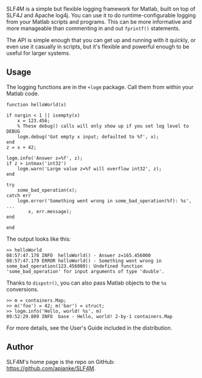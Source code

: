 SLF4M is a simple but flexible logging framework for Matlab, built on top of SLF4J and Apache log4j. You can
use it to do runtime-configurable logging from your Matlab scripts and programs. This can be more informative and more manageable than commenting in and out `fprintf()` statements.

The API is simple enough that you can get up and running with it quickly, or even use it casually in scripts, but it's flexible and powerful enough to be useful for larger systems.

Usage
-------------------------


The logging functions are in the `+logm` package. Call them from within your Matlab code.

```
function helloWorld(x)

if nargin < 1 || isempty(x)
    x = 123.456;
    % These debug() calls will only show up if you set log level to DEBUG
    logm.debug('Got empty x input; defaulted to %f', x);
end
z = x + 42;

logm.info('Answer z=%f', z);
if z > intmax('int32')
    logm.warn('Large value z=%f will overflow int32', z);
end

try
    some_bad_operation(x);
catch err
    logm.error('Something went wrong in some_bad_operation(%f): %s', ...
        x, err.message);
end

end
```

The output looks like this:

```
>> helloWorld
08:57:47.178 INFO  helloWorld() - Answer z=165.456000
08:57:47.179 ERROR helloWorld() - Something went wrong in some_bad_operation(123.456000): Undefined function 'some_bad_operation' for input arguments of type 'double'.
```

Thanks to `dispstr()`, you can also pass Matlab objects to the `%s` conversions.

```
>> m = containers.Map;
>> m('foo') = 42; m('bar') = struct;
>> logm.info('Hello, world! %s', m)
09:52:29.809 INFO  base - Hello, world! 2-by-1 containers.Map
```

For more details, see the User's Guide included in the distribution.

Author
-----------------------------------

SLF4M's home page is the repo on GitHub: https://github.com/apjanke/SLF4M.

